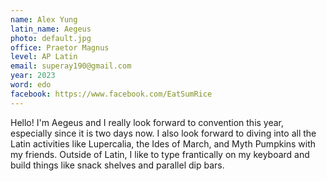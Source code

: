 ```yaml
---
name: Alex Yung
latin_name: Aegeus
photo: default.jpg
office: Praetor Magnus
level: AP Latin
email: superay190@gmail.com
year: 2023
word: edo
facebook: https://www.facebook.com/EatSumRice
---
```


Hello! I'm Aegeus and I really look forward to convention this year, especially since it is two days now. I also look forward to diving into all the Latin activities like Lupercalia, the Ides of March, and Myth Pumpkins with my friends. Outside of Latin, I like to type frantically on my keyboard and build things like snack shelves and parallel dip bars.

